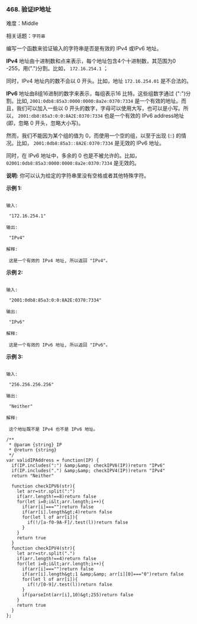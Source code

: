 ### 468. 验证IP地址

难度：Middle

相关话题：`字符串`

编写一个函数来验证输入的字符串是否是有效的 IPv4 或IPv6 地址。



 **IPv4** 地址由十进制数和点来表示，每个地址包含4个十进制数，其范围为0 -255，用(".")分割。比如， `172.16.254.1` ；



同时，IPv4 地址内的数不会以 0 开头。比如，地址 `172.16.254.01`  是不合法的。



 **IPv6** 地址由8组16进制的数字来表示，每组表示16 比特。这些组数字通过 (":")分割。比如, `2001:0db8:85a3:0000:0000:8a2e:0370:7334`  是一个有效的地址。而且，我们可以加入一些以 0 开头的数字，字母可以使用大写，也可以是小写。所以， `2001:db8:85a3:0:0:8A2E:0370:7334`  也是一个有效的 IPv6 address地址 (即，忽略 0 开头，忽略大小写)。



然而，我们不能因为某个组的值为 0，而使用一个空的组，以至于出现 (::) 的情况。比如， `2001:0db8:85a3::8A2E:0370:7334`  是无效的 IPv6 地址。



同时，在 IPv6 地址中，多余的 0 也是不被允许的。比如， `02001:0db8:85a3:0000:0000:8a2e:0370:7334`  是无效的。



 **说明:** 你可以认为给定的字符串里没有空格或者其他特殊字符。



 **示例 1:** 





```

输入:

 "172.16.254.1"

输出:

 "IPv4"

解释:

 这是一个有效的 IPv4 地址, 所以返回 "IPv4"。

```

 **示例 2:** 





```

输入:

 "2001:0db8:85a3:0:0:8A2E:0370:7334"

输出:

 "IPv6"

解释:

 这是一个有效的 IPv6 地址, 所以返回 "IPv6"。

```

 **示例 3:** 





```

输入:

 "256.256.256.256"

输出:

 "Neither"

解释:

 这个地址既不是 IPv4 也不是 IPv6 地址。

```


```
/**
 * @param {string} IP
 * @return {string}
 */
var validIPAddress = function(IP) {
  if(IP.includes(":") &amp;&amp; checkIPV6(IP))return "IPv6"
  if(IP.includes(".") &amp;&amp; checkIPV4(IP))return "IPv4"
  return "Neither"
  
  function checkIPV6(str){
    let arr=str.split(":")
    if(arr.length!==8)return false
    for(let i=0;i&lt;arr.length;i++){
      if(arr[i]==="")return false
      if(arr[i].length&gt;4)return false
      for(let l of arr[i]){
        if(!/[a-f0-9A-F]/.test(l))return false
      }
    }
    return true
  }
  function checkIPV4(str){
    let arr=str.split(".")
    if(arr.length!==4)return false
    for(let i=0;i&lt;arr.length;i++){
      if(arr[i]==="")return false
      if(arr[i].length&gt;1 &amp;&amp; arr[i][0]==="0")return false
      for(let l of arr[i]){
        if(!/[0-9]/.test(l))return false
      }
      if(parseInt(arr[i],10)&gt;255)return false
    }
    return true
  }
};



```

